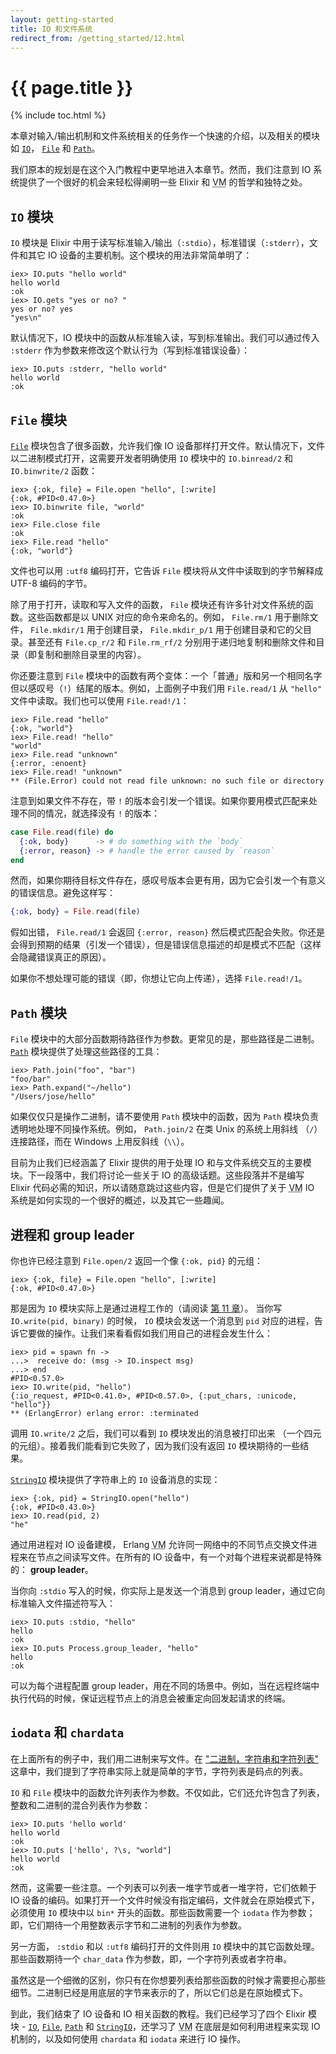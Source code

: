 ```yaml
---
layout: getting-started
title: IO 和文件系统
redirect_from: /getting_started/12.html
---
```


# {{ page.title }}

{% include toc.html %}

本章对输入/输出机制和文件系统相关的任务作一个快速的介绍，以及相关的模块如 [`IO`](/docs/stable/elixir/#!IO.html)， [`File`](/docs/stable/elixir/#!File.html) 和 [`Path`](/docs/stable/elixir/#!Path.html)。

我们原本的规划是在这个入门教程中更早地进入本章节。然而，我们注意到 IO 系统提供了一个很好的机会来轻松得阐明一些 Elixir 和 <abbr title="Virtual Machine">VM</abbr> 的哲学和独特之处。

## `IO` 模块

`IO` 模块是 Elixir 中用于读写标准输入/输出（`:stdio`），标准错误（`:stderr`），文件和其它 IO 设备的主要机制。这个模块的用法非常简单明了：

```iex
iex> IO.puts "hello world"
hello world
:ok
iex> IO.gets "yes or no? "
yes or no? yes
"yes\n"
```

默认情况下，IO 模块中的函数从标准输入读，写到标准输出。我们可以通过传入 `:stderr` 作为参数来修改这个默认行为（写到标准错误设备）：

```iex
iex> IO.puts :stderr, "hello world"
hello world
:ok
```

## `File` 模块

[`File`](/docs/stable/elixir/#!File.html) 模块包含了很多函数，允许我们像 IO 设备那样打开文件。默认情况下，文件以二进制模式打开，这需要开发者明确使用 `IO` 模块中的 `IO.binread/2` 和 `IO.binwrite/2` 函数：

```iex
iex> {:ok, file} = File.open "hello", [:write]
{:ok, #PID<0.47.0>}
iex> IO.binwrite file, "world"
:ok
iex> File.close file
:ok
iex> File.read "hello"
{:ok, "world"}
```

文件也可以用 `:utf8` 编码打开，它告诉 `File` 模块将从文件中读取到的字节解释成 UTF-8 编码的字节。

除了用于打开，读取和写入文件的函数， `File` 模块还有许多针对文件系统的函数。这些函数都是以 UNIX 对应的命令来命名的。例如， `File.rm/1` 用于删除文件， `File.mkdir/1` 用于创建目录， `File.mkdir_p/1` 用于创建目录和它的父目录。甚至还有 `File.cp_r/2` 和 `File.rm_rf/2` 分别用于递归地复制和删除文件和目录（即复制和删除目录里的内容）。

你还要注意到 `File` 模块中的函数有两个变体：一个「普通」版和另一个相同名字但以感叹号（`!`）结尾的版本。例如，上面例子中我们用 `File.read/1` 从 `"hello"` 文件中读取。我们也可以使用 `File.read!/1`：

```iex
iex> File.read "hello"
{:ok, "world"}
iex> File.read! "hello"
"world"
iex> File.read "unknown"
{:error, :enoent}
iex> File.read! "unknown"
** (File.Error) could not read file unknown: no such file or directory
```

注意到如果文件不存在，带 `!` 的版本会引发一个错误。如果你要用模式匹配来处理不同的情况，就选择没有 `!` 的版本：

```elixir
case File.read(file) do
  {:ok, body}      -> # do something with the `body`
  {:error, reason} -> # handle the error caused by `reason`
end
```

然而，如果你期待目标文件存在，感叹号版本会更有用，因为它会引发一个有意义的错误信息。避免这样写：

```elixir
{:ok, body} = File.read(file)
```

假如出错， `File.read/1` 会返回 `{:error, reason}` 然后模式匹配会失败。你还是会得到预期的结果（引发一个错误），但是错误信息描述的却是模式不匹配（这样会隐藏错误真正的原因）。

如果你不想处理可能的错误（即，你想让它向上传递），选择 `File.read!/1`。

## `Path` 模块

`File` 模块中的大部分函数期待路径作为参数。更常见的是，那些路径是二进制。 [`Path`](/docs/stable/elixir/#!Path.html) 模块提供了处理这些路径的工具：

```iex
iex> Path.join("foo", "bar")
"foo/bar"
iex> Path.expand("~/hello")
"/Users/jose/hello"
```

如果仅仅只是操作二进制，请不要使用 `Path` 模块中的函数，因为 `Path` 模块负责透明地处理不同操作系统。例如， `Path.join/2` 在类 Unix 的系统上用斜线 （`/`）连接路径，而在 Windows 上用反斜线（`\\`）。

目前为止我们已经涵盖了 Elixir 提供的用于处理 IO 和与文件系统交互的主要模块。下一段落中，我们将讨论一些关于 IO 的高级话题。这些段落并不是编写 Elixir 代码必需的知识，所以请随意跳过这些内容，但是它们提供了关于 <abbr title="Virtual Machine">VM</abbr> IO 系统是如何实现的一个很好的概述，以及其它一些趣闻。

## 进程和 group leader

你也许已经注意到 `File.open/2` 返回一个像 `{:ok, pid}` 的元组：

```iex
iex> {:ok, file} = File.open "hello", [:write]
{:ok, #PID<0.47.0>}
```

那是因为 `IO` 模块实际上是通过进程工作的（请阅读 [第 11 章](/getting-started/processes.html)）。 当你写 `IO.write(pid, binary)` 的时候， `IO` 模块会发送一个消息到 `pid` 对应的进程，告诉它要做的操作。让我们来看看假如我们用自己的进程会发生什么：

```iex
iex> pid = spawn fn ->
...>  receive do: (msg -> IO.inspect msg)
...> end
#PID<0.57.0>
iex> IO.write(pid, "hello")
{:io_request, #PID<0.41.0>, #PID<0.57.0>, {:put_chars, :unicode, "hello"}}
** (ErlangError) erlang error: :terminated
```

调用 `IO.write/2` 之后，我们可以看到 `IO` 模块发出的消息被打印出来 （一个四元的元组）。接着我们能看到它失败了，因为我们没有返回 `IO` 模块期待的一些结果。

[`StringIO`](/docs/stable/elixir/#!StringIO.html) 模块提供了字符串上的 `IO` 设备消息的实现：

```iex
iex> {:ok, pid} = StringIO.open("hello")
{:ok, #PID<0.43.0>}
iex> IO.read(pid, 2)
"he"
```

通过用进程对 IO 设备建模， Erlang <abbr title="Virtual Machine">VM</abbr> 允许同一网络中的不同节点交换文件进程来在节点之间读写文件。在所有的 IO 设备中，有一个对每个进程来说都是特殊的： **group leader**。

当你向 `:stdio` 写入的时候，你实际上是发送一个消息到 group leader，通过它向标准输入文件描述符写入：

```iex
iex> IO.puts :stdio, "hello"
hello
:ok
iex> IO.puts Process.group_leader, "hello"
hello
:ok
```

可以为每个进程配置 group leader，用在不同的场景中。例如，当在远程终端中执行代码的时候，保证远程节点上的消息会被重定向回发起请求的终端。

## `iodata` 和 `chardata`

在上面所有的例子中，我们用二进制来写文件。在 ["二进制，字符串和字符列表"](/getting-started/binaries-strings-and-char-lists.html) 这章中，我们提到了字符串实际上就是简单的字节，字符列表是码点的列表。

`IO` 和 `File` 模块中的函数允许列表作为参数。不仅如此，它们还允许包含了列表，整数和二进制的混合列表作为参数：

```iex
iex> IO.puts 'hello world'
hello world
:ok
iex> IO.puts ['hello', ?\s, "world"]
hello world
:ok
```

然而，这需要一些注意。一个列表可以列表一堆字节或者一堆字符，它们依赖于 IO 设备的编码。如果打开一个文件时候没有指定编码，文件就会在原始模式下，必须使用 `IO` 模块中以 `bin*` 开头的函数。那些函数需要一个 `iodata` 作为参数；即，它们期待一个用整数表示字节和二进制的列表作为参数。

另一方面， `:stdio` 和以 `:utf8` 编码打开的文件则用 `IO` 模块中的其它函数处理。那些函数期待一个 `char_data` 作为参数，即，一个字符列表或者字符串。

虽然这是一个细微的区别，你只有在你想要列表给那些函数的时候才需要担心那些细节。二进制已经是用底层的字节来表示的了，所以它们总是在原始模式下。

到此，我们结束了 IO 设备和 IO 相关函数的教程。我们已经学习了四个 Elixir 模块 - [`IO`](/docs/stable/elixir/#!IO.html), [`File`](/docs/stable/elixir/#!File.html), [`Path`](/docs/stable/elixir/#!Path.html) 和 [`StringIO`](/docs/stable/elixir/#!StringIO.html)，还学习了 <abbr title="Virtual Machine">VM</abbr> 在底层是如何利用进程来实现 IO 机制的，以及如何使用 `chardata` 和 `iodata` 来进行 IO 操作。
